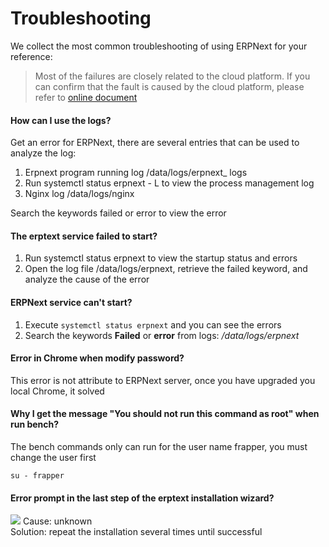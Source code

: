 # Troubleshooting

We collect the most common troubleshooting of using ERPNext for your reference:

> Most of the failures are closely related to the cloud platform. If you can confirm that the fault is caused by the cloud platform, please refer to [online document](https://support.websoft9.com/docs/faq/zh/tech-instance.html)

#### How can I use the logs?

Get an error for ERPNext, there are several entries that can be used to analyze the log:

1. Erpnext program running log /data/logs/erpnext_ logs
2. Run systemctl status erpnext - L to view the process management log
3. Nginx log /data/logs/nginx

Search the keywords failed or error to view the error


#### The erptext service failed to start?

1. Run systemctl status erpnext to view the startup status and errors
2. Open the log file /data/logs/erpnext, retrieve the failed keyword, and analyze the cause of the error 

#### ERPNext service can't start?

1. Execute `systemctl status erpnext` and you can see the errors
2. Search the keywords **Failed** or **error** from logs: */data/logs/erpnext*

#### Error in Chrome when modify password?

This error is not attribute to ERPNext server, once you have upgraded you local Chrome, it solved

#### Why I get the message "You should not run this command as root" when run bench?

The bench commands only can run for the user name frapper, you must change the user first
```shell
su - frapper
```

#### Error prompt in the last step of the erptext installation wizard?

![](https://libs.websoft9.com/Websoft9/DocsPicture/zh/erpnext/erpnext-wizarderror-websoft9.png)
Cause: unknown  
Solution: repeat the installation several times until successful